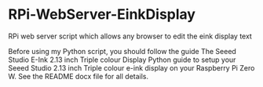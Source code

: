 # RPi-WebServer-EinkDisplay
RPi web server script which allows any browser to edit the eink display text

Before using my Python script, you should follow the guide The Seeed Studio E-Ink 2.13 inch Triple colour Display Python guide to setup your Seeed Studio 2.13 inch Triple colour e-ink display on your Raspberry Pi Zero W.   See the README docx file for all details.
